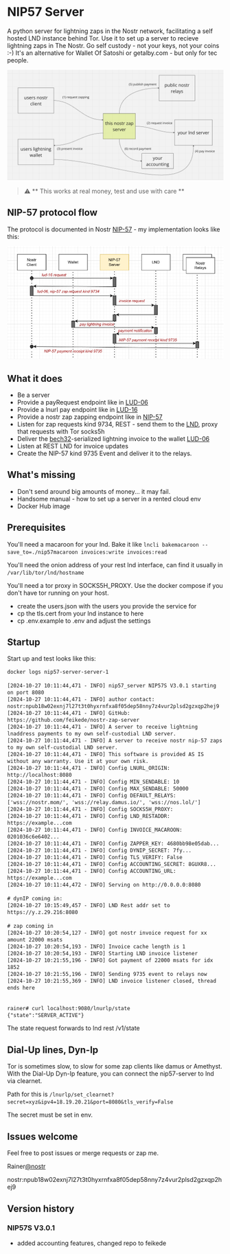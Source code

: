 # NIP57 Server

A python server for lightning zaps in the Nostr network, facilitating a self hosted LND instance behind Tor.
Use it to set up a server to recieve lightning zaps in The Nostr. Go self custody - not your keys, not your coins :-)
It's an alternative for Wallet Of Satoshi or getalby.com - but only for tec people.

![image info](./doc/components.png)

> :warning: ** This works at real money, test and use with care **

## NIP-57 protocol flow

The protocol is documented in Nostr [NIP-57](https://github.com/nostr-protocol/nips/blob/master/57.md) - my
implementation looks like this:

![image info](./doc/NIP-57_protocol_flow.png)

## What it does

- Be a server
- Provide a payRequest endpoint like in [LUD-06](https://github.com/lnurl/luds/blob/luds/06.md)
- Provide a lnurl pay endpoint like in [LUD-16](https://github.com/lnurl/luds/blob/luds/16.md)
- Provide a nostr zap zapping endpoint like in [NIP-57](https://github.com/nostr-protocol/nips/blob/master/57.md)
- Listen for zap requests kind 9734, REST - send them to the [LND](https://github.com/lightningnetwork/lnd), proxy that
  requests with Tor socks5h
- Deliver the [bech32](https://en.wikipedia.org/wiki/Base32)-serialized lightning invoice to the
  wallet [LUD-06](https://github.com/lnurl/luds/blob/luds/06.md)
- Listen at REST LND for invoice updates
- Create the NIP-57 kind 9735 Event and deliver it to the relays.

## What's missing

- Don't send around big amounts of money... it may fail.
- Handsome manual - how to set up a server in a rented cloud env
- Docker Hub image

## Prerequisites

You'll need a macaroon for your lnd. Bake it like
```lncli bakemacaroon --save_to=./nip57macaroon invoices:write invoices:read```

You'll need the onion address of your rest lnd interface, can find it usually in
```/var/lib/tor/lnd/hostname```

You'll need a tor proxy in SOCKS5H_PROXY. Use the docker compose if you don't have tor running on your host.

- create the users.json with the users you provide the service for
- cp the tls.cert from your lnd instance to here
- cp .env.example to .env and adjust the settings

## Startup

Start up and test looks like this:

```
docker logs nip57-server-server-1

[2024-10-27 10:11:44,471 - INFO] nip57_server NIP57S V3.0.1 starting on port 8080
[2024-10-27 10:11:44,471 - INFO] author contact: nostr:npub18w02exnj7l27t3t0hyxrnfxa8f05dep58nny7z4vur2plsd2gzxqp2hej9
[2024-10-27 10:11:44,471 - INFO] GitHub: https://github.com/feikede/nostr-zap-server
[2024-10-27 10:11:44,471 - INFO] A server to receive lightning lnaddress payments to my own self-custodial LND server.
[2024-10-27 10:11:44,471 - INFO] A server to receive nostr nip-57 zaps to my own self-custodial LND server.
[2024-10-27 10:11:44,471 - INFO] This software is provided AS IS without any warranty. Use it at your own risk.
[2024-10-27 10:11:44,471 - INFO] Config LNURL_ORIGIN: http://localhost:8080
[2024-10-27 10:11:44,471 - INFO] Config MIN_SENDABLE: 10
[2024-10-27 10:11:44,471 - INFO] Config MAX_SENDABLE: 50000
[2024-10-27 10:11:44,471 - INFO] Config DEFAULT_RELAYS: ['wss://nostr.mom/', 'wss://relay.damus.io/', 'wss://nos.lol/']
[2024-10-27 10:11:44,471 - INFO] Config SOCKS5H_PROXY: 
[2024-10-27 10:11:44,471 - INFO] Config LND_RESTADDR: https://example...com
[2024-10-27 10:11:44,471 - INFO] Config INVOICE_MACAROON: 0201036c6e6402...
[2024-10-27 10:11:44,471 - INFO] Config ZAPPER_KEY: 4680bb98e05dab...
[2024-10-27 10:11:44,471 - INFO] Config DYNIP_SECRET: 7fy...
[2024-10-27 10:11:44,471 - INFO] Config TLS_VERIFY: False
[2024-10-27 10:11:44,471 - INFO] Config ACCOUNTING_SECRET: 8GUXR8...
[2024-10-27 10:11:44,471 - INFO] Config ACCOUNTING_URL: https://example...com
[2024-10-27 10:11:44,472 - INFO] Serving on http://0.0.0.0:8080

# dynIP coming in:
[2024-10-27 10:15:49,457 - INFO] LND Rest addr set to https://y.z.29.216:8080

# zap coming in
[2024-10-27 10:20:54,127 - INFO] got nostr invoice request for xx amount 22000 msats
[2024-10-27 10:20:54,193 - INFO] Invoice cache length is 1
[2024-10-27 10:20:54,193 - INFO] Starting LND invoice listener
[2024-10-27 10:21:55,196 - INFO] Got payment of 22000 msats for idx 1852
[2024-10-27 10:21:55,196 - INFO] Sending 9735 event to relays now
[2024-10-27 10:21:55,369 - INFO] LND invoice listener closed, thread ends here


rainer# curl localhost:9080/lnurlp/state
{"state":"SERVER_ACTIVE"}
```

The state request forwards to lnd rest /v1/state

## Dial-Up lines, Dyn-Ip

Tor is sometimes slow, to slow for some zap clients like damus or Amethyst. With the Dial-Up Dyn-Ip feature, you can
connect the
nip57-server to lnd via clearnet.

Path for this is ```/lnurlp/set_clearnet?secret=xyz&ipv4=18.19.20.21&port=8080&tls_verify=False```

The secret must be set in env.

## Issues welcome

Feel free to post issues or merge requests or zap me.

Rainer[@nostr](nostr:npub18w02exnj7l27t3t0hyxrnfxa8f05dep58nny7z4vur2plsd2gzxqp2hej9)

nostr:npub18w02exnj7l27t3t0hyxrnfxa8f05dep58nny7z4vur2plsd2gzxqp2hej9

## Version history

### NIP57S V3.0.1

- added accounting features, changed repo to feikede
